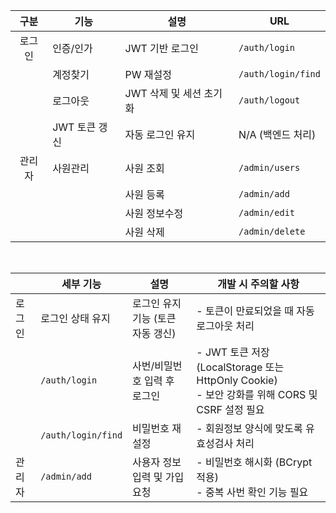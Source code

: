 | 구분       | 기능        | 설명                    | URL                  |
|:---:|------------------|-----------------------|----------------------|
| 로그인 |    인증/인가   | JWT 기반 로그인         | `/auth/login`        |
|               | 계정찾기    | PW 재설정               | `/auth/login/find`   |
|               | 로그아웃    | JWT 삭제 및 세션 초기화  | `/auth/logout`       |
|               | JWT 토큰 갱신 | 자동 로그인 유지        |N/A (백엔드 처리)  |
| 관리자        | 사원관리   | 사원 조회               | `/admin/users`       |
|               |             | 사원 등록               | `/admin/add`         |
|               |             | 사원 정보수정           | `/admin/edit`        |
|               |             | 사원 삭제               | `/admin/delete`      |

<br /> 

|        | 세부 기능       | 설명                          | 개발 시 주의할 사항                                      |
|--------|-----------------|-----------------------------|------------------------------------------------------|
|  로그인 | 로그인 상태 유지 | 로그인 유지 기능 (토큰 자동 갱신) | - 토큰이 만료되었을 때 자동 로그아웃 처리               |
|        | `/auth/login`        | 사번/비밀번호 입력 후 로그인 | - JWT 토큰 저장 (LocalStorage 또는 HttpOnly Cookie) <br /> - 보안 강화를 위해 CORS 및 CSRF 설정 필요    |
|        | `/auth/login/find`   | 비밀번호 재설정                | - 회원정보 양식에 맞도록 유효성검사 처리                  |            
|  관리자 | `/admin/add`     | 사용자 정보 입력 및 가입 요청 | - 비밀번호 해시화 (BCrypt 적용)   <br /> - 중복 사번 확인 기능 필요                     |




